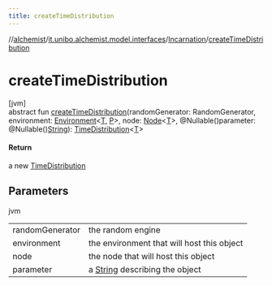 ```yaml
---
title: createTimeDistribution
---
```

//[alchemist](../../../index.html)/[it.unibo.alchemist.model.interfaces](../index.html)/[Incarnation](index.html)/[createTimeDistribution](create-time-distribution.html)



# createTimeDistribution



[jvm]\
abstract fun [createTimeDistribution](create-time-distribution.html)(randomGenerator: RandomGenerator, environment: [Environment](../-environment/index.html)<[T](../../it.unibo.alchemist.boundary.interfaces/-output-monitor/index.html), [P](../../it.unibo.alchemist.boundary.interfaces/-output-monitor/index.html)>, node: [Node](../-node/index.html)<[T](../../it.unibo.alchemist.boundary.interfaces/-output-monitor/index.html)>, @Nullable()parameter: @Nullable()[String](https://docs.oracle.com/javase/8/docs/api/java/lang/String.html)): [TimeDistribution](../-time-distribution/index.html)<[T](../../it.unibo.alchemist.boundary.interfaces/-output-monitor/index.html)>



#### Return



a new [TimeDistribution](../-time-distribution/index.html)



## Parameters


jvm

| | |
|---|---|
| randomGenerator | the random engine |
| environment | the environment that will host this object |
| node | the node that will host this object |
| parameter | a [String](https://docs.oracle.com/javase/8/docs/api/java/lang/String.html) describing the object |




